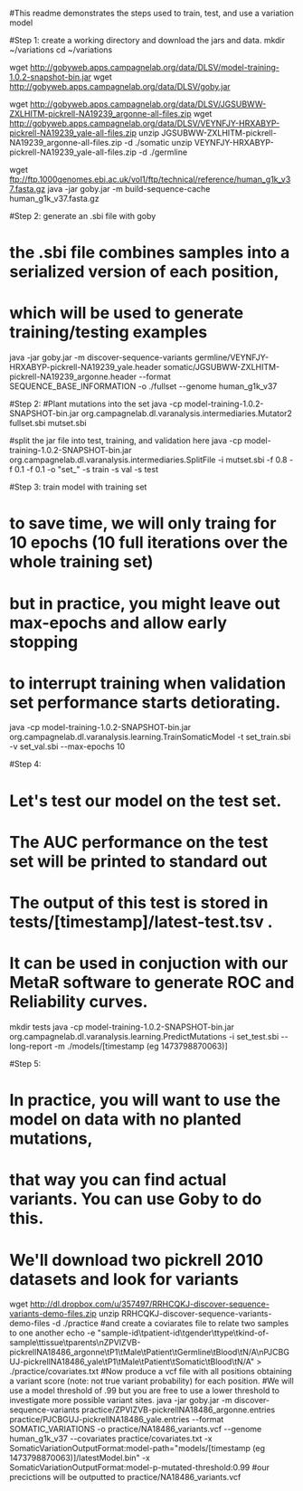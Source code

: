 #This readme demonstrates the steps used to train, test, and use a variation model

#Step 1: create a working directory and download the jars and data.
mkdir ~/variations
cd ~/variations

wget http://gobyweb.apps.campagnelab.org/data/DLSV/model-training-1.0.2-snapshot-bin.jar
wget http://gobyweb.apps.campagnelab.org/data/DLSV/goby.jar

wget http://gobyweb.apps.campagnelab.org/data/DLSV/JGSUBWW-ZXLHITM-pickrell-NA19239_argonne-all-files.zip
wget http://gobyweb.apps.campagnelab.org/data/DLSV/VEYNFJY-HRXABYP-pickrell-NA19239_yale-all-files.zip
unzip JGSUBWW-ZXLHITM-pickrell-NA19239_argonne-all-files.zip -d ./somatic
unzip VEYNFJY-HRXABYP-pickrell-NA19239_yale-all-files.zip -d ./germline

wget ftp://ftp.1000genomes.ebi.ac.uk/vol1/ftp/technical/reference/human_g1k_v37.fasta.gz
java -jar goby.jar -m build-sequence-cache human_g1k_v37.fasta.gz


#Step 2: generate an .sbi file with goby
# the .sbi file combines samples into a serialized version of each position,
# which will be used to generate training/testing examples
java -jar goby.jar -m discover-sequence-variants germline/VEYNFJY-HRXABYP-pickrell-NA19239_yale.header somatic/JGSUBWW-ZXLHITM-pickrell-NA19239_argonne.header --format SEQUENCE_BASE_INFORMATION -o ./fullset --genome human_g1k_v37


#Step 2:
#Plant mutations into the set
java -cp model-training-1.0.2-SNAPSHOT-bin.jar org.campagnelab.dl.varanalysis.intermediaries.Mutator2 fullset.sbi mutset.sbi

#split the jar file into test, training, and validation here
java -cp model-training-1.0.2-SNAPSHOT-bin.jar org.campagnelab.dl.varanalysis.intermediaries.SplitFile -i mutset.sbi -f 0.8 -f 0.1 -f 0.1 -o "set_" -s train -s val -s test


#Step 3: train model with training set
# to save time, we will only traing for 10 epochs (10 full iterations over the whole training set)
# but in practice, you might leave out max-epochs and allow early stopping
# to interrupt training when validation set performance starts detiorating.
java -cp model-training-1.0.2-SNAPSHOT-bin.jar org.campagnelab.dl.varanalysis.learning.TrainSomaticModel -t set_train.sbi -v set_val.sbi --max-epochs 10


#Step 4:
# Let's test our model on the test set.
# The AUC performance on the test set will be printed to standard out
# The output of this test is stored in tests/[timestamp]/latest-test.tsv .
# It can be used in conjuction with our MetaR software to generate ROC and Reliability curves.
mkdir tests
java -cp model-training-1.0.2-SNAPSHOT-bin.jar org.campagnelab.dl.varanalysis.learning.PredictMutations -i set_test.sbi --long-report -m ./models/[timestamp (eg 1473798870063)]


#Step 5:
# In practice, you will want to use the model on data with no planted mutations,
# that way you can find actual variants. You can use Goby to do this.
# We'll download two pickrell 2010 datasets and look for variants
wget http://dl.dropbox.com/u/357497/RRHCQKJ-discover-sequence-variants-demo-files.zip
unzip RRHCQKJ-discover-sequence-variants-demo-files -d ./practice
#and create a coviarates file to relate two samples to one another
echo -e "sample-id\tpatient-id\tgender\ttype\tkind-of-sample\ttissue\tparents\nZPVIZVB-pickrellNA18486_argonne\tP1\tMale\tPatient\tGermline\tBlood\tN/A\nPJCBGUJ-pickrellNA18486_yale\tP1\tMale\tPatient\tSomatic\tBlood\tN/A" > ./practice/covariates.txt
#Now produce a vcf file with all positions obtaining a variant score (note: not true variant probability) for each position.
#We will use a model threshold of .99 but you are free to use a lower threshold to investigate more possible variant sites.
java -jar goby.jar -m discover-sequence-variants practice/ZPVIZVB-pickrellNA18486_argonne.entries practice/PJCBGUJ-pickrellNA18486_yale.entries --format SOMATIC_VARIATIONS -o practice/NA18486_variants.vcf --genome human_g1k_v37 --covariates practice/covariates.txt -x SomaticVariationOutputFormat:model-path="models/[timestamp (eg 1473798870063)]/latestModel.bin" -x SomaticVariationOutputFormat:model-p-mutated-threshold:0.99
#our precictions will be outputted to practice/NA18486_variants.vcf



